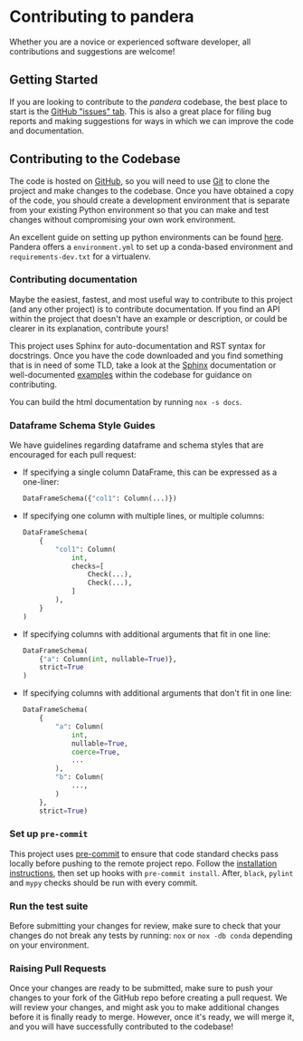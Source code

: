 # Contributing to pandera

Whether you are a novice or experienced software developer, all contributions
and suggestions are welcome!

## Getting Started

If you are looking to contribute to the _pandera_ codebase, the best place to
start is the [GitHub "issues" tab](https://github.com/pandera-dev/pandera/issues).
This is also a great place for filing bug reports and making suggestions for
ways in which we can improve the code and documentation.

## Contributing to the Codebase

The code is hosted on [GitHub](https://github.com/pandera-dev/pandera/issues),
so you will need to use [Git](http://git-scm.com/) to clone the project and make
changes to the codebase. Once you have obtained a copy of the code, you should
create a development environment that is separate from your existing Python
environment so that you can make and test changes without compromising your
own work environment.

An excellent guide on setting up python environments can be found 
[here](https://pandas.pydata.org/docs/development/contributing.html#creating-a-python-environment).
Pandera offers a `environment.yml` to set up a conda-based environment and
`requirements-dev.txt` for a virtualenv.

### Contributing documentation

Maybe the easiest, fastest, and most useful way to contribute to this project
(and any other project) is to contribute documentation. If you find an API
within the project that doesn't have an example or description, or could be
clearer in its explanation, contribute yours!

This project uses Sphinx for auto-documentation and RST syntax for docstrings.
Once you have the code downloaded and you find something that is in need of some
TLD, take a look at the [Sphinx](https://www.sphinx-doc.org/en/1.0/rest.html)
documentation or well-documented [examples](https://pandera.readthedocs.io/en/stable/_modules/pandera/schemas.html#DataFrameSchema)
within the codebase for guidance on contributing.

You can build the html documentation by running `nox -s docs`.


### Dataframe Schema Style Guides

We have guidelines regarding dataframe and schema styles that are encouraged
for each pull request:

- If specifying a single column DataFrame, this can be expressed as a one-liner:

  ```python
  DataFrameSchema({"col1": Column(...)})
  ```

- If specifying one column with multiple lines, or multiple columns:

  ```python
  DataFrameSchema(
      {
          "col1": Column(
              int,
              checks=[
                  Check(...),
                  Check(...),
              ]
          ),
      }
  )
  ```

- If specifying columns with additional arguments that fit in one line:

  ```python
  DataFrameSchema(
      {"a": Column(int, nullable=True)},
      strict=True
  )
  ```

- If specifying columns with additional arguments that don't fit in one line:
  ```python
  DataFrameSchema(
      {
          "a": Column(
              int,
              nullable=True,
              coerce=True,
              ...
          ),
          "b": Column(
              ...,
          )
      },
      strict=True)
  ```

### Set up `pre-commit`

This project uses [pre-commit](https://pre-commit.com/) to ensure that code
standard checks pass locally before pushing to the remote project repo. Follow
the [installation instructions](https://pre-commit.com/#installation), then
set up hooks with `pre-commit install`. After, `black`, `pylint` and `mypy` checks should
be run with every commit.

### Run the test suite

Before submitting your changes for review, make sure to check that your changes
do not break any tests by running: `nox` or `nox -db conda` depending on your environment.


### Raising Pull Requests

Once your changes are ready to be submitted, make sure to push your changes to
your fork of the GitHub repo before creating a pull request. We will review
your changes, and might ask you to make additional changes before it is finally
ready to merge. However, once it's ready, we will merge it, and you will have
successfully contributed to the codebase!
